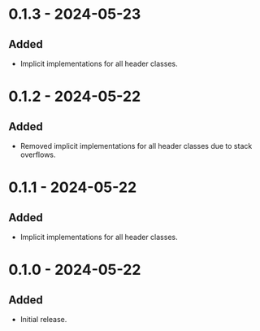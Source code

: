 # 0.1.3 - 2024-05-23

## Added

* Implicit implementations for all header classes.

# 0.1.2 - 2024-05-22

## Added

* Removed implicit implementations for all header classes due to stack overflows.

# 0.1.1 - 2024-05-22

## Added

* Implicit implementations for all header classes.

# 0.1.0 - 2024-05-22

## Added

* Initial release.
